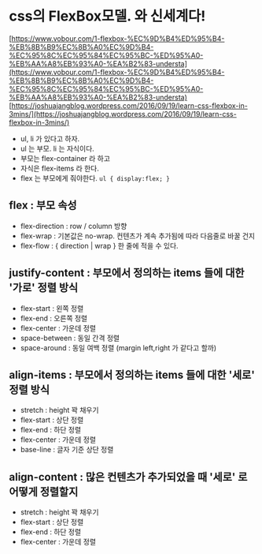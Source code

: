 # css의 FlexBox모델. 와 신세계다!
[https://www.vobour.com/1-flexbox-%EC%9D%B4%ED%95%B4-%EB%8B%B9%EC%8B%A0%EC%9D%B4-%EC%95%8C%EC%95%84%EC%95%BC-%ED%95%A0-%EB%AA%A8%EB%93%A0-%EA%B2%83-understa](https://www.vobour.com/1-flexbox-%EC%9D%B4%ED%95%B4-%EB%8B%B9%EC%8B%A0%EC%9D%B4-%EC%95%8C%EC%95%84%EC%95%BC-%ED%95%A0-%EB%AA%A8%EB%93%A0-%EA%B2%83-understa)
[https://joshuajangblog.wordpress.com/2016/09/19/learn-css-flexbox-in-3mins/](https://joshuajangblog.wordpress.com/2016/09/19/learn-css-flexbox-in-3mins/)

- ul, li 가 있다고 하자.
- ul 는 부모. li 는 자식이다.
- 부모는 flex-container 라 하고
- 자식은 flex-items 라 한다.
- flex 는 부모에게 줘야한다. `ul { display:flex; }`

## flex : 부모 속성
- flex-direction : row / column 방향
- flex-wrap : 기본값은 no-wrap. 컨텐츠가 계속 추가됨에 따라 다음줄로 바꿀 건지
- flex-flow :  { direction | wrap } 한 줄에 적을 수 있다.

## justify-content : 부모에서 정의하는 items 들에 대한 '가로' 정렬 방식
- flex-start : 왼쪽 정렬
- flex-end : 오른쪽 정렬
- flex-center : 가운데 정렬
- space-between : 동일 간격 정렬
- space-around : 동일 여백 정렬 (margin left,right 가 같다고 할까)

## align-items : 부모에서 정의하는 items 들에 대한 '세로' 정렬 방식
- stretch : height 꽉 채우기
- flex-start : 상단 정렬
- flex-end : 하단 정렬
- flex-center : 가운데 정렬
- base-line : 글자 기준 상단 정렬

## align-content : 많은 컨텐츠가 추가되었을 때 '세로' 로 어떻게 정렬할지
- stretch : height 꽉 채우기
- flex-start : 상단 정렬
- flex-end : 하단 정렬
- flex-center : 가운데 정렬


